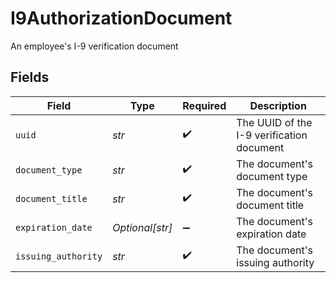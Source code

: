 # I9AuthorizationDocument

An employee's I-9 verification document


## Fields

| Field                                     | Type                                      | Required                                  | Description                               |
| ----------------------------------------- | ----------------------------------------- | ----------------------------------------- | ----------------------------------------- |
| `uuid`                                    | *str*                                     | :heavy_check_mark:                        | The UUID of the I-9 verification document |
| `document_type`                           | *str*                                     | :heavy_check_mark:                        | The document's document type              |
| `document_title`                          | *str*                                     | :heavy_check_mark:                        | The document's document title             |
| `expiration_date`                         | *Optional[str]*                           | :heavy_minus_sign:                        | The document's expiration date            |
| `issuing_authority`                       | *str*                                     | :heavy_check_mark:                        | The document's issuing authority          |